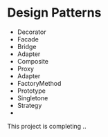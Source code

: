 # Design Patterns 


- Decorator
- Facade
- Bridge
- Adapter
- Composite
- Proxy
- Adapter
- FactoryMethod
- Prototype
- Singletone
- Strategy
- 
This project is completing ..
